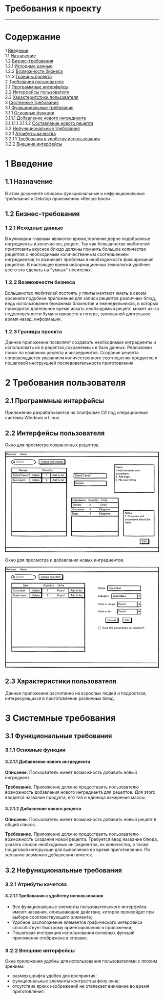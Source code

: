 # Требования к проекту
---

# Содержание
1 [Введение](#start)<br>
1.1 [Назначение](#appointment)<br>
1.2 [Бизнес-требования](#bisuness_requirenments)<br>
1.2.1 [Исходные данные](#first_info)<br>
1.2.2 [Возможности бизнеса](#bisuness_opportunities)<br>
1.2.3 [Границы проекта](#project_line)<br>
2 [Требования пользователя](#user_requirenments)<br>
2.1 [Программные интерфейсы](#program_interfaces)<br>
2.2 [Интерфейсы пользователя](#user_interfaces)<br>
2.3 [Характеритстики пользователя](#user_characteristics)<br>
3 [Системные требования](#system_requirenments)<br>
3.1 [Функциональные требования](#functional_requirenments)<br>
3.1.1 [Основные функции](#main_functions)<br>
3.1.1.1 [Добавление нового ингредиента](#create_item)<br>
3.1.1.1.1 
3.1.1.2 [Составление нового рецепта](#create_recipe)<br>
3.2 [Нефункциональные требования](#nonfunctional_requirenments)<br>
3.2.1 [Атрибуты качества](#quality)<br>
3.2.1.1 [Требования к удобству использования](#use_requirements)<br>
3.2.2 [Внешние интерфейсы](#outside_interfaces)<br>

<a name ="start"><a/>

# 1 Введение

<a name ="appointment"><a/>

## 1.1 Назначение

В этом документе описаны функциональные и нефункциональные требования к Dekstop приложению «Recipe book».

<a name ="bisuness_requirenments"><a/>

## 1.2 Бизнес-требования

<a name ="first_info"><a/>
          
### 1.2.1 Исходные данные

В кулинарии главным являются время,терпение,верно подобранные ингредиенты и,конечно же, рецепт. Так как большинство любителей приготовить вкусное блюдо должны помнить большое количество рецептов с необходимым количественным соотношением ингредиентов,то возникает проблема в необходимости фиксирования рецептов. В настоящее время информационных технологий удобнее всего это сделать на "умных" носителях.

<a name ="bisuness_opportunities"><a/>
  
### 1.2.2 Возможности бизнеса

Большинство любителей постоять у плиты мечтают иметь в своем арсенале подобное приложение для записи рецептов различных блюд, ведь использование бумажных блокнотов и еженедельников, в которых приходится длительное время искать необходимый рецепт, может из-за недолговечности бумаги привести к потере, записанной длительное время назад, информации.

<a name ="project_line"><a/>
  
### 1.2.3 Границы проекта

Данное приложение позволяет создавать необходимые ингредиенты и использовать их в рецептах,сохраняемых в базе данных. Реализован поиск по названию рецепта и ингредиентов. Создание рецепта сопровождается указанием количественного соотношения продуктов и пошаговой инструкцией последовательности приготовления.

<a name ="user-requirenments"><a/>

# 2 Требования пользователя

<a name ="program_interfaces"><a/>
          
## 2.1 Программные интерфейсы

Приложение разрабатывается на платформе C# под операционные системы Windows и Linux.

<a name ="user_interfaces"><a/>
          
## 2.2 Интерфейсы пользователя

Окно для просмотра сохраненных рецептов.

![Окно для просмотра сохраненных рецептов](../Documentation/Mockups/Recipes_list.png) 

Окно для просмотра и добавления новых ингредиентов.

![Окно для просмотра и добавления новых ингредиентов](../Documentation/Mockups/Item_list.png) 

<a name ="user_characteristics"><a/>

## 2.3 Характеристики пользователя

Данное приложение расчитанно на взрослых людей и подростков, интересующихся в приготовлении различных блюд.

<a name ="system_requirenments"><a/>
          
# 3 Системные требования

<a name ="functional_requirenments"><a/>
          
## 3.1 Функциональные требования

<a name ="main_functions"><a/>
          
### 3.1.1 Основные функции

<a name ="create_item"><a/>
          
#### 3.2.1.1 Добавление нового ингредиента
**Описание.** Пользователь имеет возможность добавить новый ингредиент.

**Требование.** Приложение должно предоставить пользователю возможность добавления нового ингредиента для рецептов. Для этого вводится название продукта, его тип и единица измерения массы. 

<a name ="create_recipe"><a/>
          
#### 3.2.1.2 Добавление нового рецепта
**Описание.** Пользователь имеет возможность добавить новый рецепт в общий список.

**Требование.** Приложение должно предоставить пользователю возможность создания новой рецепта. Требуется ввод название блюда, указать список необходимых ингредиентов, их количества, а также пощаговой интсрукции для выполнения во время приготовления. По желанию возможно добавления пометок. 
          

<a name ="nonfunctional_requirenments"><a/>
          
## 3.2 Нефункциональные требования

<a name ="quality"><a/>
          
### 3.2.1 Атрибуты качетсва   

<a name ="use_requirements"><a/>
          
#### 3.2.1.1 Требования к удобству использования

* Все функциональные элементы пользовательского интерфейса имеют названия, описывающие действие, которое произойдет при выборе cсоотвествующего элемента;
* Удобное расположение элементов графического интерфейса способствует быстрому ориентированию в приложении;
* Пошаговая инструкция использования основных функций приложения отображена в справке.

<a name ="outside_interfaces"><a/>
          
### 3.2.2 Внешние интерфейсы

Окна приложения удобны для использования пользователями с плохим зрением:
  * размер шрифта удобен для восприятия;
  * функциональные элементы контрастны фону окна;
  * отсутствие ярких изображений не отвлекает внимание во время приготовления.











